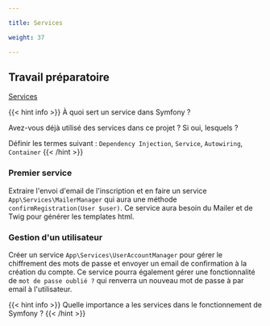 ```yaml
---

title: Services

weight: 37

---
```


## Travail préparatoire

[Services](https://symfony.com/doc/current/service_container.html)

{{< hint info >}} À quoi sert un service dans Symfony ?

Avez-vous déjà utilisé des services dans ce projet ? Si oui, lesquels ?

Définir les termes suivant : `Dependency Injection`, `Service`, `Autowiring`, `Container`
{{< /hint >}}

### Premier service

Extraire l'envoi d'email de l'inscription et en faire un service `App\Services\MailerManager` qui aura une
méthode `confirmRegistration(User $user)`. Ce service aura besoin du Mailer et de Twig pour générer les templates html.

### Gestion d'un utilisateur

Créer un service `App\Services\UserAccountManager` pour gérer le chiffrement des mots de passe et envoyer un email de
confirmation à la création du compte. Ce service pourra également gérer une fonctionnalité de `mot de passe oublié ?`
qui renverra un nouveau mot de passe à par email à l'utilisateur.

{{< hint info >}} Quelle importance a les services dans le fonctionnement de Symfony ? {{< /hint >}}
